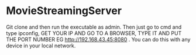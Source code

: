 # MovieStreamingServer

Git clone and then run the executable as admin. Then just go to cmd and type ipconfig, GET YOUR IP AND GO TO A BROWSER, TYPE IT AND PUT THE 
PORT NUMBER EG  http://192.168.43.45:8080 . You can do this with any device in your local network. 
